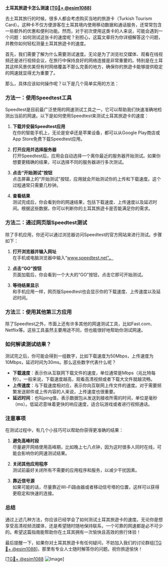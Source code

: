 **土耳其旅遊卡怎么测速 [[TG💪+ @esim1088](https://t.me/s/esim1088)]**

去土耳其旅行的时候，很多人都会考虑购买当地的旅游卡（Turkish Tourism Card）。这种卡不仅方便游客在土耳其境内使用移动数据和通话服务，还常常包含一些额外的优惠和便利功能。然而，对于初次使用这类卡的人来说，可能会遇到一个问题：如何测试这张卡的速度呢？别担心，这篇文章将为你详细解答这个问题，并教你如何轻松测量土耳其旅遊卡的速度。

首先，我们需要了解为什么需要测试速度。无论是为了浏览社交媒体、观看在线视频还是进行视频会议，在旅行中保持良好的网络连接是非常重要的。特别是在土耳其这样风景优美但有时网络覆盖不那么完善的地方，确保你的旅遊卡能够提供稳定的网速就显得尤为重要了。

那么，具体应该如何操作呢？以下是几个简单实用的方法：

### 方法一：使用Speedtest工具

Speedtest是目前最广泛使用的网速测试工具之一，它可以帮助我们快速准确地检测出当前的网速。以下是如何使用Speedtest来测试土耳其旅遊卡的速度：

1. **下载并安装Speedtest应用**  
   在你的智能手机上，无论是安卓还是苹果设备，都可以从Google Play商店或App Store免费下载Speedtest应用。
   
2. **打开应用并选择服务器**  
   打开Speedtest后，应用会自动选择一个离你最近的服务器开始测试。如果你想要更精确的结果，可以选择不同的服务器进行多次测试。

3. **点击“开始测试”按钮**  
   点击屏幕上的“开始测试”按钮，应用就会开始测试你的上传和下载速度。这个过程通常只需要几秒钟。

4. **查看结果**  
   测试完成后，你会看到你的网速结果，包括下载速度、上传速度以及延迟时间。根据这些数据，你可以判断你的土耳其旅遊卡是否能满足你的需求。

### 方法二：通过网页版Speedtest测试

除了手机应用，你还可以通过浏览器访问Speedtest的官方网站来进行测试。步骤如下：

1. **打开浏览器并输入网址**  
   在手机或电脑浏览器中输入“www.speedtest.net”。

2. **点击“GO”按钮**  
   页面加载后，你会看到一个大大的“GO”按钮，点击它即可开始测试。

3. **等待结果显示**  
   和手机应用一样，网页版Speedtest也会显示你的下载速度、上传速度以及延迟时间。

### 方法三：使用其他第三方应用

除了Speedtest之外，市面上还有许多其他的网速测试工具，比如Fast.com、Netflix等。这些工具虽然主要用途不同，但也能很好地帮助你测试网速。

### 如何解读测试结果？

测试完之后，你可能会得到一组数字，比如下载速度为50Mbps，上传速度为10Mbps，延迟时间为30ms。那么这些数字代表什么呢？

- **下载速度**：表示你从互联网下载文件的速度，单位通常是Mbps（兆比特每秒）。一般来说，下载速度越高，观看高清视频或者下载大文件就越流畅。
- **上传速度**：与下载速度相对应，表示你向互联网上传文件的速度。对于需要频繁发送邮件或上传内容的人来说，上传速度也很重要。
- **延迟时间**：也叫ping值，表示数据包从发送到接收所需的时间，单位是毫秒（ms）。低延迟意味着更快的响应速度，适合玩游戏或者进行视频通话。

### 注意事项

在测试过程中，有几个小技巧可以帮助你获得更准确的结果：

1. **避免高峰时段**  
   尽量避开网络使用高峰期，比如晚上七八点钟，因为这时很多人同时在线，可能会影响你的网速测试结果。

2. **关闭其他应用程序**  
   测试前最好关闭所有不需要的应用程序和服务，以减少干扰因素。

3. **靠近信号源**  
   如果可能的话，尽量靠近Wi-Fi路由器或者移动信号塔的位置，这样可以获得更稳定和快速的连接。

### 总结

通过上述几种方法，你应该已经学会了如何测试土耳其旅遊卡的速度。无论你是想享受高清视频流媒体，还是希望随时随地保持联系，一个可靠的网速都是必不可少的。希望这篇指南能帮助你在土耳其拥有一次愉快且高效的旅行体验！

最后提醒一下，如果你对土耳其旅遊卡有任何疑问，不妨加入我们的讨论群组[[TG💪+ @esim1088](https://t.me/s/esim1088)]，那里有专业人士随时解答你的问题。祝你旅途愉快！

[[TG💪+ @esim1088](https://t.me/s/esim1088) ![Image](https://i.postimg.cc/4NQfJmqS/Snipaste-2025-05-13-00-14-12.png)]
